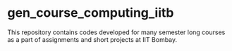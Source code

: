 # gen_course_computing_iitb
This repository contains codes developed for many semester long courses as a part of assignments and short projects at IIT Bombay. 
